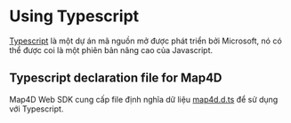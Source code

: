 # Using Typescript

[Typescript](https://www.typescriptlang.org/) là một dự án mã nguồn mở được phát triển bởi Microsoft, nó có thể được coi là một phiên bản nâng cao của Javascript.

## Typescript declaration file for Map4D

Map4D Web SDK cung cấp file định nghĩa dữ liệu [map4d.d.ts](https://github.com/map4d/map4d-web-sdk/blob/master/dts/map4d.d.ts) để sử dụng với Typescript.

